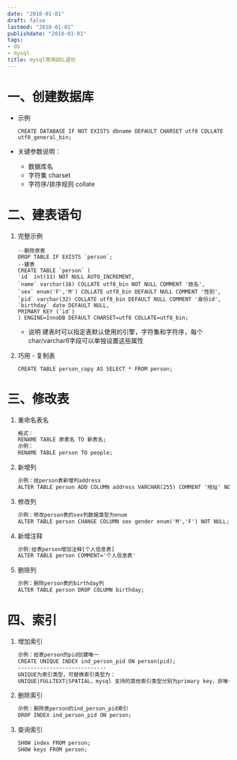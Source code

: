 ```yaml
---
date: "2018-01-01"
draft: false
lastmod: "2018-01-01"
publishdate: "2018-01-01"
tags:
- db
- mysql
title: mysql常用DDL语句
---
```

# 一、创建数据库

* 示例

    ```mysql
    CREATE DATABASE IF NOT EXISTS dbname DEFAULT CHARSET utf8 COLLATE utf8_general_bin;
    ```

* 关键参数说明：
  * 数据库名
  * 字符集 charset
  * 字符序/排序规则 collate

# 二、建表语句

1. 完整示例
    ```mysql
    --删除原表
    DROP TABLE IF EXISTS `person`;
    --建表
   CREATE TABLE `person` (
    `id` int(11) NOT NULL AUTO_INCREMENT,
    `name` varchar(16) COLLATE utf8_bin NOT NULL COMMENT '姓名',
    `sex` enum('F','M') COLLATE utf8_bin DEFAULT NULL COMMENT '性别',
    `pid` varchar(32) COLLATE utf8_bin DEFAULT NULL COMMENT '身份id',
    `birthday` date DEFAULT NULL,
    PRIMARY KEY (`id`)
    ) ENGINE=InnoDB DEFAULT CHARSET=utf8 COLLATE=utf8_bin;
    ```
    * 说明
    建表时可以指定表默认使用的引擎，字符集和字符序，每个char/varcharß字段可以单独设置这些属性

2. 巧用 - 复制表
    ```mysql
    CREATE TABLE person_copy AS SELECT * FROM person;
    ```

# 三、修改表

1. 重命名表名
    ```txt
    格式：
    RENAME TABLE 原表名 TO 新表名;
    示例：
    RENAME TABLE person TO people;
    ```
2. 新增列
    ```txt
    示例：给person表新增列address
    ALTER TABLE person ADD COLUMN address VARCHAR(255) COMMENT '地址' NOT NULL;
    ```
3. 修改列
    ```txt
    示例：修改person表的sex列数据类型为enum
    ALTER TABLE person CHANGE COLUMN sex gender enum('M','F') NOT NULL;
    ```
4. 新增注释
    ```txt
    示例:给表person增加注释[个人信息表]
    ALTER TABLE person COMMENT='个人信息表'
    ```
5. 删除列
    ```txt
    示例：删除person表的birthday列
    ALTER TABLE person DROP COLUMN birthday;
    ```

# 四、索引

1. 增加索引
    ```txt
    示例：给表person的pid创建唯一
    CREATE UNIQUE INDEX ind_person_pid ON person(pid);
    ----------------------------
    UNIQUE为索引类型，可替换索引类型为：
    UNIQUE|FULLTEXT|SPATIAL，mysql 支持的其他索引类型分别为primary key，非唯一索引（默认）
    ```
2. 删除索引
    ```txt
    示例：删除表person的ind_person_pid索引
    DROP INDEX ind_person_pid ON person;
    ```
3. 查询索引
    ```txt
    SHOW index FROM person;
    SHOW keys FROM person;
    ```